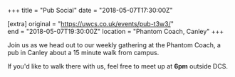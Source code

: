+++
title = "Pub Social"
date = "2018-05-07T17:30:00Z"

[extra]
original = "https://uwcs.co.uk/events/pub-t3w3/"    
end = "2018-05-07T19:30:00Z"
location = "Phantom Coach, Canley"
+++

Join us as we head out to our weekly gathering at the Phantom Coach, a pub in Canley about a 15 minute walk from campus.

  

If you'd like to walk there with us, feel free to meet up at **6pm** outside DCS.

